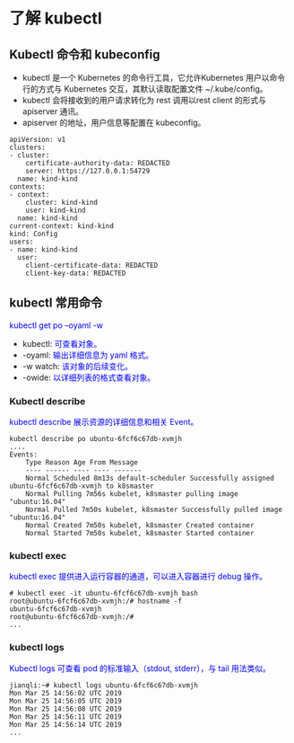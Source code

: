 # 了解 kubectl
## Kubectl 命令和 kubeconfig
- kubectl 是一个 Kubernetes 的命令行工具，它允许Kubernetes 用户以命令行的方式与 Kubernetes 交互，其默认读取配置文件 ~/.kube/config。 
- kubectl 会将接收到的用户请求转化为 rest 调用以rest client 的形式与 apiserver 通讯。
- apiserver 的地址，用户信息等配置在 kubeconfig。

```
apiVersion: v1
clusters:
- cluster:
    certificate-authority-data: REDACTED
    server: https://127.0.0.1:54729
  name: kind-kind
contexts:
- context:
    cluster: kind-kind
    user: kind-kind
  name: kind-kind
current-context: kind-kind
kind: Config
users:
- name: kind-kind
  user:
    client-certificate-data: REDACTED
    client-key-data: REDACTED
```

## kubectl 常用命令
<font color=blue>kubectl get po –oyaml -w</font>

- kubectl: <font color=blue>可查看对象。</font>
- -oyaml: <font color=blue>输出详细信息为 yaml 格式。</font>
- -w watch: <font color=blue>该对象的后续变化。</font>
- -owide: <font color=blue>以详细列表的格式查看对象。</font>

### Kubectl describe
<font color=blue>kubectl describe 展示资源的详细信息和相关 Event。</font>
```
kubectl describe po ubuntu-6fcf6c67db-xvmjh
....
Events:
    Type Reason Age From Message
    ---- ------ ---- ---- -------
    Normal Scheduled 8m13s default-scheduler Successfully assigned ubuntu-6fcf6c67db-xvmjh to k8smaster
    Normal Pulling 7m56s kubelet, k8smaster pulling image "ubuntu:16.04"
    Normal Pulled 7m50s kubelet, k8smaster Successfully pulled image "ubuntu:16.04"
    Normal Created 7m50s kubelet, k8smaster Created container
    Normal Started 7m50s kubelet, k8smaster Started container
```

### kubectl exec
<font color=blue>kubectl exec 提供进入运行容器的通道，可以进入容器进行 debug 操作。</font>
```
# kubectl exec -it ubuntu-6fcf6c67db-xvmjh bash
root@ubuntu-6fcf6c67db-xvmjh:/# hostname -f
ubuntu-6fcf6c67db-xvmjh
root@ubuntu-6fcf6c67db-xvmjh:/#
...
```

### kubectl logs
<font color=blue>Kubectl logs 可查看 pod 的标准输入（stdout, stderr），与 tail 用法类似。</font>
```
jianqli:~# kubectl logs ubuntu-6fcf6c67db-xvmjh
Mon Mar 25 14:56:02 UTC 2019
Mon Mar 25 14:56:05 UTC 2019
Mon Mar 25 14:56:08 UTC 2019
Mon Mar 25 14:56:11 UTC 2019
Mon Mar 25 14:56:14 UTC 2019
...
```

